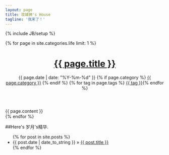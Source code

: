 ```yaml
---
layout: page
title: 攻城狮's House
tagline: '我来了！' 
---
```

{% include JB/setup %}

{% for page in site.categories.life limit: 1 %}
<header class="post-header">
<h1><a href="{{ page.url }}">{{ page.title }}</a></h1>
<p class="meta"><i class="fa fa-calendar"></i> {{ page.date | date: "%Y-%m-%d" }}   <i class="fa fa-folder-open"></i>{% if page.category %} <a href="/categories/#{{page.category}}">{{ page.category }}</a> {% endif %}   <i class="fa fa-tags"></i> {% for tag in page.tags %} <a href="/tags/#{{ tag }}">{{ tag }}</a>{% endfor %}</p>
</header>
<article class="post-content">
{{ page.content }}
</article>
{% endfor %}


##Here's 岁月's精华.

<ul class="posts">
{% for post in site.posts %}
<li><span>{{ post.date | date_to_string }}</span> &raquo; <a href="{{ BASE_PATH }}{{ post.url }}">{{ post.title }}</a></li>
{% endfor %}
</ul>



